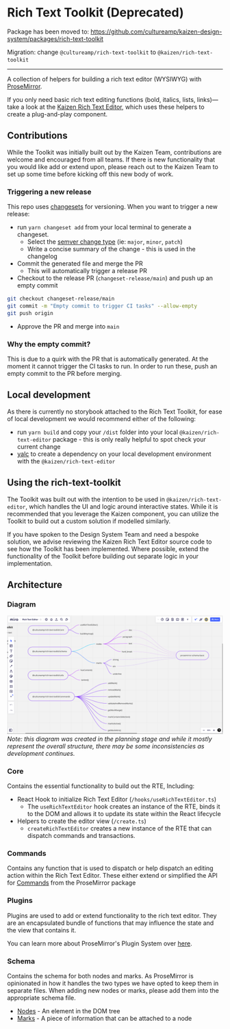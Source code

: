 # Rich Text Toolkit (Deprecated)

Package has been moved to: https://github.com/cultureamp/kaizen-design-system/packages/rich-text-toolkit

Migration: change `@cultureamp/rich-text-toolkit` to `@kaizen/rich-text-toolkit` 

---

A collection of helpers for building a rich text editor (WYSIWYG) with [ProseMirror](https://prosemirror.net/).

If you only need basic rich text editing functions (bold, italics, lists, links)—take a look at the [Kaizen Rich Text Editor](https://github.com/cultureamp/kaizen-design-system/tree/master/packages/rich-text-editor), which uses these helpers to create a plug-and-play component.

## Contributions

While the Toolkit was initially built out by the Kaizen Team, contributions are welcome and encouraged from all teams. If there is new functionality that you would like add or extend upon, please reach out to the Kaizen Team to set up some time before kicking off this new body of work.

### Triggering a new release

This repo uses [changesets](https://github.com/changesets/changesets) for versioning. When you want to trigger a new release:
- run `yarn changeset add` from your local terminal to generate a changeset.
    - Select the [semver change type](https://semver.org/) (ie: `major`, `minor`, `patch`)
    - Write a concise summary of the change -  this is used in the changelog
- Commit the generated file and merge the PR
    - This will automatically trigger a release PR
- Checkout to the release PR (`changeset-release/main`) and push up an empty commit
```bash
git checkout changeset-release/main
git commit -m "Empty commit to trigger CI tasks" --allow-empty
git push origin
```
- Approve the PR and merge into `main`

### Why the empty commit?

This is due to a quirk with the PR that is automatically generated. At the moment it cannot trigger the CI tasks to run. In order to run these, push an empty commit to the PR before merging.


## Local development

As there is currently no storybook attached to the Rich Text Toolkit, for ease of local development we would recommend either of the following: 
- run `yarn build` and copy your `/dist` folder into your local `@kaizen/rich-text-editor` package - this is only really helpful to spot check your current change
- [yalc](https://github.com/wclr/yalc) to create a dependency on your local development environment with the `@kaizen/rich-text-editor`

## Using the rich-text-toolkit

The Toolkit was built out with the intention to be used in `@kaizen/rich-text-editor`, which handles the UI and logic around interactive states. While it is recommended that you leverage the Kaizen component, you can utilize the Toolkit to build out a custom solution if modelled similarly.

If you have spoken to the Design System Team and need a bespoke solution, we advise reviewing the Kaizen Rich Text Editor source code to see how the Toolkit has been implemented. Where possible, extend the functionality of the Toolkit before building out separate logic in your implementation.


## Architecture

### Diagram

![RTE Diagram](/docs/assets/rich-text-toolkit-at-a-glance.png)
*Note: this diagram was created in the planning stage and while it mostly represent the overall structure, there may be some inconsistencies as development continues.*

### Core

Contains the essential functionality to build out the RTE, Including:
- React Hook to initialize Rich Text Editor (`/hooks/useRichTextEditor.ts`)
    - The `useRichTextEditor` hook creates an instance of the RTE, binds it to the DOM and allows it to update its state within the React lifecycle
- Helpers to create the editor view (`/create.ts`)
    - `createRichTextEditor` creates a new instance of the RTE that can dispatch commands and transactions.

### Commands

Contains any function that is used to dispatch or help dispatch an editing action within the Rich Text Editor. These either extend or simplified the API for [Commands](https://prosemirror.net/docs/ref/#state.Command) from the ProseMirror package 

### Plugins

Plugins are used to add or extend functionality to the rich text editor. They are an encapsulated bundle of functions that may influence the state and the view that contains it.

You can learn more about ProseMirror's Plugin System over [here](https://prosemirror.net/docs/ref/#state.Plugin_System).

### Schema

Contains the schema for both nodes and marks. As ProseMirror is opinionated in how it handles the two types we have opted to keep them in separate files. When adding new nodes or marks, please add them into the appropriate schema file.
- [Nodes](https://prosemirror.net/docs/ref/#model.Node) - An element in the DOM tree
- [Marks](https://prosemirror.net/docs/ref/#model.Mark) - A piece of information that can be attached to a node

